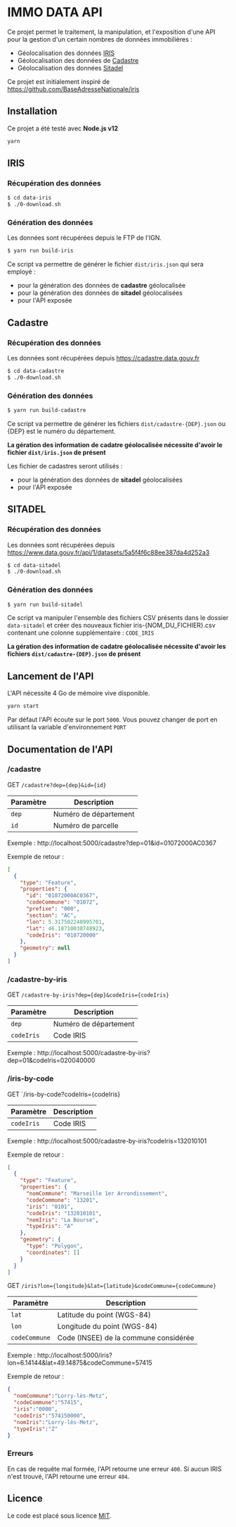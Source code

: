 # IMMO DATA API

Ce projet permet le traitement, la manipulation, et l'exposition d'une API pour la gestion d'un certain nombres de données immobilières : 

- Géolocalisation des données [IRIS](https://www.data.gouv.fr/fr/datasets/contours-iris/)
- Géolocalisation des données de [Cadastre](https://cadastre.data.gouv.fr/datasets/cadastre-etalab)
- Géolocalisation des données [Sitadel](https://www.data.gouv.fr/fr/datasets/base-des-permis-de-construire-et-autres-autorisations-durbanisme-sitadel/)


Ce projet est initialement inspiré de https://github.com/BaseAdresseNationale/iris

## Installation

Ce projet a été testé avec **Node.js v12**

```bash
yarn
```

## IRIS

### Récupération des données

```bash 
$ cd data-iris
$ ./0-download.sh
```
### Génération des données

Les données sont récupérées depuis le FTP de l'IGN.

```bash
$ yarn run build-iris
```

Ce script va permettre de générer le fichier `dist/iris.json` qui sera employé : 

- pour la génération des données de **cadastre** géolocalisée
- pour la génération des données de **sitadel** géolocalisées
- pour l'API exposée

## Cadastre

### Récupération des données

Les données sont récupérées depuis https://cadastre.data.gouv.fr

```bash 
$ cd data-cadastre
$ ./0-download.sh
```
### Génération des données

```bash
$ yarn run build-cadastre
```

Ce script va permettre de générer les fichiers `dist/cadastre-{DEP}.json` ou {DEP} est le numéro du département.

**La gération des information de cadatre géolocalisée nécessite d'avoir le fichier `dist/iris.json` de présent**

Les fichier de cadastres seront utilisés : 

- pour la génération des données de **sitadel** géolocalisées
- pour l'API exposée

## SITADEL

### Récupération des données

Les données sont récupérées depuis  https://www.data.gouv.fr/api/1/datasets/5a5f4f6c88ee387da4d252a3

```bash 
$ cd data-sitadel
$ ./0-download.sh
```
### Génération des données

```bash
$ yarn run build-sitadel
```

Ce script va manipuler l'ensemble des fichiers CSV présents dans le dossier `data-sitadel` et créer des nouveaux fichier iris-{NOM_DU_FICHIER}.csv contenant une colonne supplémentaire : `CODE_IRIS`

**La gération des information de cadatre géolocalisée nécessite d'avoir les fichiers `dist/cadastre-{DEP}.json` de présent**

## Lancement de l'API

L'API nécessite 4 Go de mémoire vive disponible.

```bash
yarn start
```

Par défaut l'API écoute sur le port `5000`. Vous pouvez changer de port en utilisant la variable d'environnement `PORT`

## Documentation de l'API

### /cadastre

GET `/cadastre?dep={dep}&id={id}`

| Paramètre | Description |
| --- | --- |
| `dep` | Numéro de département |
| `id` | Numéro de parcelle |

Exemple : http://localhost:5000/cadastre?dep=01&id=01072000AC0367

Exemple de retour :

```json
[
  {
    "type": "Feature",
    "properties": {
      "id": "01072000AC0367",
      "codeCommune": "01072",
      "prefixe": "000",
      "section": "AC",
      "lon": 5.317502248995701,
      "lat": 46.18710030748923,
      "codeIris": "010720000"
    },
    "geometry": null
  }
]
```

### /cadastre-by-iris

GET `/cadastre-by-iris?dep={dep}&codeIris={codeIris}`

| Paramètre | Description |
| --- | --- |
| `dep` | Numéro de département |
| `codeIris` | Code IRIS |

Exemple : http://localhost:5000/cadastre-by-iris?dep=01&codeIris=020040000


### /iris-by-code

GET `/iris-by-code?codeIris={codeIris}

| Paramètre | Description |
| --- | --- |
| `codeIris` | Code IRIS |

Exemple : http://localhost:5000/cadastre-by-iris?codeIris=132010101

Exemple de retour :

```json
[
  {
    "type": "Feature",
    "properties": {
      "nomCommune": "Marseille 1er Arrondissement",
      "codeCommune": "13201",
      "iris": "0101",
      "codeIris": "132010101",
      "nomIris": "La Bourse",
      "typeIris": "A"
    },
    "geometry": {
      "type": "Polygon",
      "coordinates": []
    }
  }
]
```

GET `/iris?lon={longitude}&lat={latitude}&codeCommune={codeCommune}`

| Paramètre | Description |
| --- | --- |
| `lat` | Latitude du point (WGS-84) |
| `lon` | Longitude du point (WGS-84) |
| `codeCommune` | Code (INSEE) de la commune considérée |

Exemple : http://localhost:5000/iris?lon=6.14144&lat=49.14875&codeCommune=57415

Exemple de retour :

```json
{
  "nomCommune":"Lorry-lès-Metz",
  "codeCommune":"57415",
  "iris":"0000",
  "codeIris":"574150000",
  "nomIris":"Lorry-lès-Metz",
  "typeIris":"Z"
}
```

### Erreurs

En cas de requête mal formée, l'API retourne une erreur `400`.
Si aucun IRIS n'est trouvé, l'API retourne une erreur `404`.

## Licence

Le code est placé sous licence [MIT](LICENCE.md).
